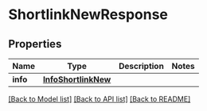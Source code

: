 # ShortlinkNewResponse


## Properties
Name | Type | Description | Notes
------------ | ------------- | ------------- | -------------
**info** | [**InfoShortlinkNew**](InfoShortlinkNew.md) |  | 


[[Back to Model list]](../../README.md#models) [[Back to API list]](../../README.md#available-methods) [[Back to README]](../../README.md)


